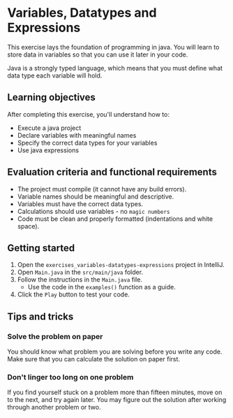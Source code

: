 # Variables, Datatypes and Expressions

This exercise lays the foundation of programming in java. You will learn to store 
data in variables so that you can use it later in your code.

Java is a strongly typed language, which means that you must define what data type
each variable will hold.

## Learning objectives

After completing this exercise, you'll understand how to:

* Execute a java project 
* Declare variables with meaningful names
* Specify the correct data types for your variables
* Use java expressions

## Evaluation criteria and functional requirements

* The project must compile (it cannot have any build errors).
* Variable names should be meaningful and descriptive.
* Variables must have the correct data types.
* Calculations should use variables - no `magic numbers`
* Code must be clean and properly formatted (indentations and white space).

## Getting started

1. Open the `exercises_variables-datatypes-expressions` project in IntelliJ.
2. Open `Main.java` in the `src/main/java` folder.
3. Follow the instructions in the `Main.java` file.
    * Use the code in the `examples()` function as a guide.
4. Click the `Play` button to test your code.

## Tips and tricks

### Solve the problem on paper

You should know what problem you are solving before you write any code. Make sure that you
can calculate the solution on paper first.


### Don't linger too long on one problem

If you find yourself stuck on a problem more than fifteen minutes, move on to the next, and try again later. You may figure out the solution after working through another problem or two.

